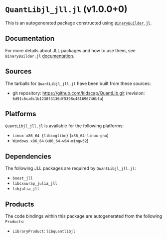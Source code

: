 # `QuantLibjl_jll.jl` (v1.0.0+0)

This is an autogenerated package constructed using [`BinaryBuilder.jl`](https://github.com/JuliaPackaging/BinaryBuilder.jl).

## Documentation

For more details about JLL packages and how to use them, see `BinaryBuilder.jl` [documentation](https://docs.binarybuilder.org/stable/jll/).

## Sources

The tarballs for `QuantLibjl_jll.jl` have been built from these sources:

* git repository: https://github.com/kldscap/QuantLib.git (revision: `6d91c6ca0c1b1238f3136df5398c481696746bfa`)

## Platforms

`QuantLibjl_jll.jl` is available for the following platforms:

* `Linux x86_64 {libc=glibc}` (`x86_64-linux-gnu`)
* `Windows x86_64` (`x86_64-w64-mingw32`)

## Dependencies

The following JLL packages are required by `QuantLibjl_jll.jl`:

* `boost_jll`
* `libcxxwrap_julia_jll`
* `libjulia_jll`

## Products

The code bindings within this package are autogenerated from the following `Products`:

* `LibraryProduct`: `libquantlibjl`

